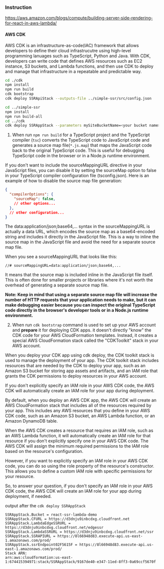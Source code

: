 ### Instruction 
https://aws.amazon.com/blogs/compute/building-server-side-rendering-for-react-in-aws-lambda/

#### AWS CDK 
AWS CDK is an infrastructure-as-code(IAC) framework that allows developers to define their cloud infrastrucutre using high-level programming lanuages such as TypeScript, Python and Java. 
With CDK, developers can write code that defines AWS resources such as EC2 instance, S3 buckets, and Lambda functions, and then use CDK to deploy and manage that infrastructure in a repeatable and predictable way. 

```bash
cd ./cdk
npm install
npm run build
cdk bootstrap
cdk deploy SSRApiStack --outputs-file ../simple-ssr/src/config.json

cd ../simple-ssr
npm install
npm run build-all
cd ../cdk
cdk deploy SSRAppStack --parameters mySiteBucketName=<your bucket name>
```

1. When run `npm run build` for a TypeScript project and the TypeScript compiler (`tsc`) converts the TypeScript code to JavaScript code and generates a source map file(`*.js.map`) that maps the JavaScript code back to the original TypeScript code. This is useful for debugging TypeScript code in the browser or in a Node.js runtime environment.

If you don't want to include the sourceMappingURL directive in your JavaScript files, you can disable it by setting the sourceMap option to false in your TypeScript compiler configuration file (tsconfig.json). Here is an example of how to disable the source map file generation:

```json
{
  "compilerOptions": {
    "sourceMap": false,
    // other options...
  },
  // other configuration...
}
```

The data:application/json;base64,... syntax in the sourceMappingURL is actually a data URL, which encodes the source map as a base64-encoded string and includes it directly in the JavaScript file. This is a way to inline the source map in the JavaScript file and avoid the need for a separate source map file.

When you see a sourceMappingURL that looks like this:
```shell
//# sourceMappingURL=data:application/json;base64,...
```
It means that the source map is included inline in the JavaScript file itself. This is often done for smaller projects or libraries where it's not worth the overhead of generating a separate source map file.

**Note: Keep in mind that using a separate source map file will increase the number of HTTP requests that your application needs to make, but it can make debugging easier because you can inspect the original TypeScript code directly in the browser's developer tools or in a Node.js runtime environment.**


2. When run `cdk bootstrap` command is used to set up your AWS account and **prepare** it for deploying CDK apps. it doesn't directly "know" the CDK code for your AWS CloudFormation templates. Instead, it creates a special AWS CloudFormation stack called the "CDKToolkit" stack in your AWS account.

When you deploy your CDK app using cdk deploy, the CDK toolkit stack is used to manage the deployment of your app. The CDK toolkit stack includes resources that are needed by the CDK to deploy your app, such as an Amazon S3 bucket for storing app assets and artifacts, and an IAM role that grants the CDK permissions to deploy resources in your AWS account.


If you don't explicitly specify an IAM role in your AWS CDK code, the AWS CDK will automatically create an IAM role for your app during deployment.

By default, when you deploy an AWS CDK app, the AWS CDK will create an AWS CloudFormation stack that includes all of the resources required by your app. This includes any AWS resources that you define in your AWS CDK code, such as an Amazon S3 bucket, an AWS Lambda function, or an Amazon DynamoDB table.

When the AWS CDK creates a resource that requires an IAM role, such as an AWS Lambda function, it will automatically create an IAM role for that resource if you don't explicitly specify one in your AWS CDK code. The AWS CDK will assign the minimum required permissions to the IAM role based on the resource's configuration.

However, if you want to explicitly specify an IAM role in your AWS CDK code, you can do so using the role property of the resource's constructor. This allows you to define a custom IAM role with specific permissions for your resource.

So, to answer your question, if you don't specify an IAM role in your AWS CDK code, the AWS CDK will create an IAM role for your app during deployment, if needed.



output after the `cdk deploy SSRAppStack`
```shell
SSRAppStack.Bucket = react-ssr-lambda-demo
SSRAppStack.CFURL = https://d3dnju9inbcdxg.cloudfront.net
SSRAppStack.LambdaEdgeSSRURL = https://d3dnju9inbcdxg.cloudfront.net/edgessr
SSRAppStack.LambdaSSRURL = https://d3dnju9inbcdxg.cloudfront.net/ssr
SSRAppStack.SSRAPIURL = https://8l66948d83.execute-api.us-east-1.amazonaws.com/prod/
SSRAppStack.ssrEndpoint02F5615F = https://8l66948d83.execute-api.us-east-1.amazonaws.com/prod/
Stack ARN:
arn:aws:cloudformation:us-east-1:674415394971:stack/SSRAppStack/9167de40-e347-11ed-8ff3-0a69ccf5670f
```